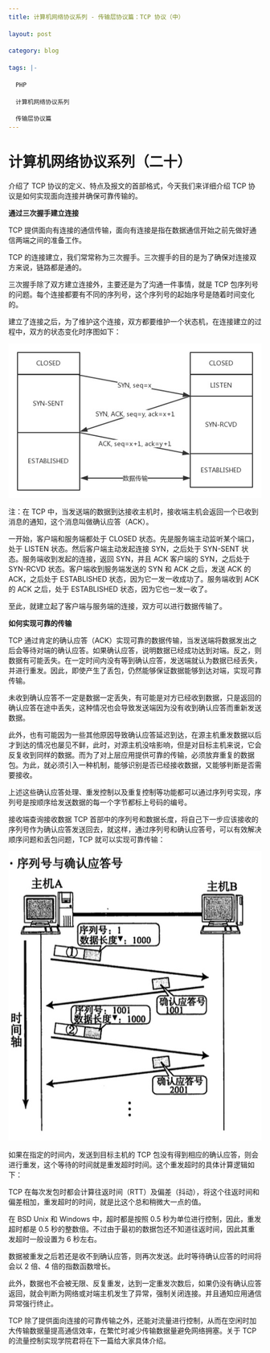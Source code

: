 ```yaml
---
title: 计算机网络协议系列 - 传输层协议篇：TCP 协议（中）

layout: post

category: blog

tags: |-

  PHP

  计算机网络协议系列
  
  传输层协议篇
---
```




# 计算机网络协议系列（二十）



介绍了 TCP 协议的定义、特点及报文的首部格式，今天我们来详细介绍 TCP 协议是如何实现面向连接并确保可靠传输的。

**通过三次握手建立连接**

TCP 提供面向有连接的通信传输，面向有连接是指在数据通信开始之前先做好通信两端之间的准备工作。

TCP 的连接建立，我们常常称为三次握手。三次握手的目的是为了确保对连接双方来说，链路都是通的。

三次握手除了双方建立连接外，主要还是为了沟通一件事情，就是 TCP 包序列号的问题。每个连接都要有不同的序列号，这个序列号的起始序号是随着时间变化的。

建立了连接之后，为了维护这个连接，双方都要维护一个状态机，在连接建立的过程中，双方的状态变化时序图如下：

![img](/assets/post/7ae55e870107e8a631115a4bf518a4c3cd25902b09f8c919e8a23391005d1862.png)

注：在 TCP 中，当发送端的数据到达接收主机时，接收端主机会返回一个已收到消息的通知，这个消息叫做确认应答（ACK）。

一开始，客户端和服务端都处于 CLOSED 状态。先是服务端主动监听某个端口，处于 LISTEN 状态。然后客户端主动发起连接 SYN，之后处于 SYN-SENT 状态。服务端收到发起的连接，返回 SYN，并且 ACK 客户端的 SYN，之后处于 SYN-RCVD 状态。客户端收到服务端发送的 SYN 和 ACK 之后，发送 ACK 的 ACK，之后处于 ESTABLISHED 状态，因为它一发一收成功了。服务端收到 ACK 的 ACK 之后，处于 ESTABLISHED 状态，因为它也一发一收了。

至此，就建立起了客户端与服务端的连接，双方可以进行数据传输了。

**如何实现可靠的传输**

TCP 通过肯定的确认应答（ACK）实现可靠的数据传输，当发送端将数据发出之后会等待对端的确认应答。如果确认应答，说明数据已经成功达到对端。反之，则数据有可能丢失。在一定时间内没有等到确认应答，发送端就认为数据已经丢失，并进行重发。因此，即使产生了丢包，仍然能够保证数据能够到达对端，实现可靠传输。

未收到确认应答不一定是数据一定丢失，有可能是对方已经收到数据，只是返回的确认应答在途中丢失，这种情况也会导致发送端因为没有收到确认应答而重新发送数据。

此外，也有可能因为一些其他原因导致确认应答延迟到达，在源主机重发数据以后才到达的情况也屡见不鲜，此时，对源主机没啥影响，但是对目标主机来说，它会反复收到同样的数据。而为了对上层应用提供可靠的传输，必须放弃重复的数据包。为此，就必须引入一种机制，能够识别是否已经接收数据，又能够判断是否需要接收。

上述这些确认应答处理、重发控制以及重复控制等功能都可以通过序列号实现，序列号是按顺序给发送数据的每一个字节都标上号码的编号。

接收端查询接收数据 TCP 首部中的序列号和数据长度，将自己下一步应该接收的序列号作为确认应答发送回去，就这样，通过序列号和确认应答号，可以有效解决顺序问题和丢包问题，TCP 就可以实现可靠传输：

![img](/assets/post/441aa814b5072dc37a085586d82e04623986f76d304e3ce1e8e1ef9ab49d9ccb.png)

如果在指定的时间内，发送到目标主机的 TCP 包没有得到相应的确认应答，则会进行重发，这个等待的时间就是重发超时时间。这个重发超时的具体计算逻辑如下：

TCP 在每次发包时都会计算往返时间（RTT）及偏差（抖动），将这个往返时间和偏差相加，重发超时的时间，就是比这个总和稍微大一点的值。

在 BSD Unix 和 Windows 中，超时都是按照 0.5 秒为单位进行控制，因此，重发超时都是 0.5 秒的整数倍。不过由于最初的数据包还不知道往返时间，因此其重发超时一般设置为 6 秒左右。

数据被重发之后若还是收不到确认应答，则再次发送。此时等待确认应答的时间将会以 2 倍、4 倍的指数函数增长。

此外，数据也不会被无限、反复重发，达到一定重发次数后，如果仍没有确认应答返回，就会判断为网络或对端主机发生了异常，强制关闭连接。并且通知应用通信异常强行终止。

TCP 除了提供面向连接的可靠传输之外，还能对流量进行控制，从而在空闲时加大传输数据量提高通信效率，在繁忙时减少传输数据量避免网络拥塞。关于 TCP 的流量控制实现学院君将在下一篇给大家具体介绍。